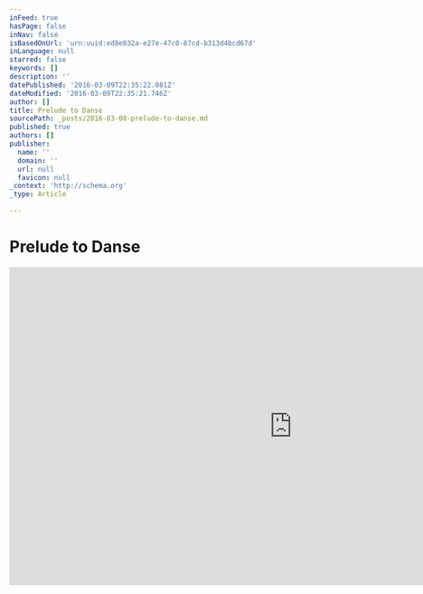 ```yaml
---
inFeed: true
hasPage: false
inNav: false
isBasedOnUrl: 'urn:uuid:ed8e032a-e27e-47c0-87cd-b313d4bcd67d'
inLanguage: null
starred: false
keywords: []
description: ''
datePublished: '2016-03-09T22:35:22.081Z'
dateModified: '2016-03-09T22:35:21.746Z'
author: []
title: Prelude to Danse
sourcePath: _posts/2016-03-08-prelude-to-danse.md
published: true
authors: []
publisher:
  name: ''
  domain: ''
  url: null
  favicon: null
_context: 'http://schema.org'
_type: Article

---
```

# Prelude to Danse

<iframe src="https://cdn.embedly.com/widgets/media.html?src=https%3A%2F%2Fplayer.vimeo.com%2Fvideo%2F158230649&amp;src_secure=1&amp;url=https%3A%2F%2Fvimeo.com%2F158230649&amp;image=https%3A%2F%2Fi.vimeocdn.com%2Fvideo%2F559688819_1280x720.jpg&amp;key=b7d04c9b404c499eba89ee7072e1c4f7&amp;type=text%2Fhtml&amp;schema=vimeo" width="1000" height="563" scrolling="no" frameborder="0" allowfullscreen="allowfullscreen" style=""></iframe>